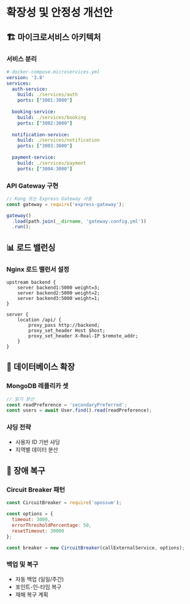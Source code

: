 # 확장성 및 안정성 개선안

## 🏗️ 마이크로서비스 아키텍처

### 서비스 분리
```yaml
# docker-compose.microservices.yml
version: '3.8'
services:
  auth-service:
    build: ./services/auth
    ports: ["3001:3000"]
    
  booking-service:
    build: ./services/booking
    ports: ["3002:3000"]
    
  notification-service:
    build: ./services/notification
    ports: ["3003:3000"]
    
  payment-service:
    build: ./services/payment
    ports: ["3004:3000"]
```

### API Gateway 구현
```javascript
// Kong 또는 Express Gateway 사용
const gateway = require('express-gateway');

gateway()
  .load(path.join(__dirname, 'gateway.config.yml'))
  .run();
```

## 📊 로드 밸런싱

### Nginx 로드 밸런서 설정
```nginx
upstream backend {
    server backend1:5000 weight=3;
    server backend2:5000 weight=2;
    server backend3:5000 weight=1;
}

server {
    location /api/ {
        proxy_pass http://backend;
        proxy_set_header Host $host;
        proxy_set_header X-Real-IP $remote_addr;
    }
}
```

## 🔄 데이터베이스 확장

### MongoDB 레플리카 셋
```javascript
// 읽기 분산
const readPreference = 'secondaryPreferred';
const users = await User.find().read(readPreference);
```

### 샤딩 전략
- 사용자 ID 기반 샤딩
- 지역별 데이터 분산

## 🚨 장애 복구

### Circuit Breaker 패턴
```javascript
const CircuitBreaker = require('opossum');

const options = {
  timeout: 3000,
  errorThresholdPercentage: 50,
  resetTimeout: 30000
};

const breaker = new CircuitBreaker(callExternalService, options);
```

### 백업 및 복구
- 자동 백업 (일일/주간)
- 포인트-인-타임 복구
- 재해 복구 계획